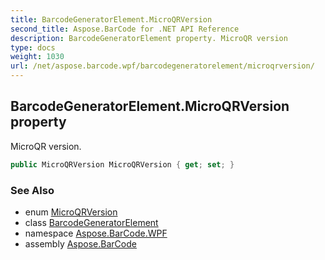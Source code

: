 ```yaml
---
title: BarcodeGeneratorElement.MicroQRVersion
second_title: Aspose.BarCode for .NET API Reference
description: BarcodeGeneratorElement property. MicroQR version
type: docs
weight: 1030
url: /net/aspose.barcode.wpf/barcodegeneratorelement/microqrversion/
---
```

## BarcodeGeneratorElement.MicroQRVersion property

MicroQR version.

```csharp
public MicroQRVersion MicroQRVersion { get; set; }
```

### See Also

* enum [MicroQRVersion](../../../aspose.barcode.generation/microqrversion/)
* class [BarcodeGeneratorElement](../)
* namespace [Aspose.BarCode.WPF](../../../aspose.barcode.wpf/)
* assembly [Aspose.BarCode](../../../)


